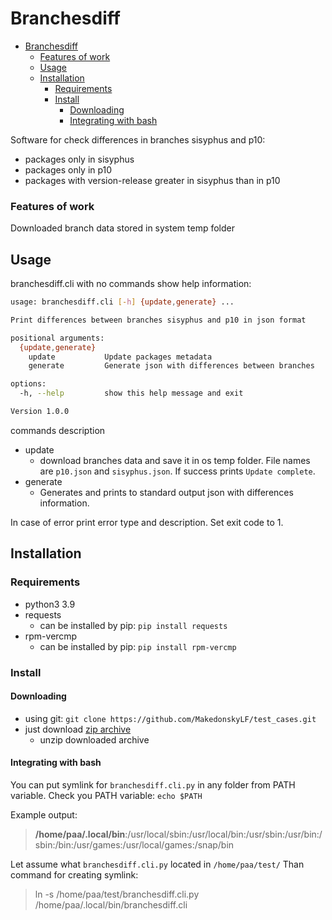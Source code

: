 # Branchesdiff

- [Branchesdiff](#branchesdiff)
    - [Features of work](#features-of-work)
  - [Usage](#usage)
  - [Installation](#installation)
    - [Requirements](#requirements)
    - [Install](#install)
      - [Downloading](#downloading)
      - [Integrating with bash](#integrating-with-bash)

  
Software for check differences in branches sisyphus and p10:
- packages only in sisyphus
- packages only in p10
- packages with version-release greater in sisyphus than in p10

### Features of work
Downloaded branch data stored in system temp folder

## Usage
branchesdiff.cli with no commands show help information:

```bash
usage: branchesdiff.cli [-h] {update,generate} ...

Print differences between branches sisyphus and p10 in json format

positional arguments:
  {update,generate}
    update           Update packages metadata
    generate         Generate json with differences between branches

options:
  -h, --help         show this help message and exit

Version 1.0.0
```
commands description
* update 
  * download branches data and save it in os temp folder. File names are `p10.json` and `sisyphus.json`. If success prints `Update complete`.
* generate
  * Generates and prints to standard output json with differences information.
  
In case of error print error type and description. Set exit code to 1.

## Installation

### Requirements
- python3 3.9
- requests
  - can be installed by pip: `pip install requests`
- rpm-vercmp
  - can be installed by pip: `pip install rpm-vercmp`

### Install
#### Downloading
* using git: `git clone https://github.com/MakedonskyLF/test_cases.git`
* just download [zip archive](https://github.com/MakedonskyLF/test_cases/archive/refs/heads/main.zip)
  * unzip downloaded archive

#### Integrating with bash
You can put symlink for `branchesdiff.cli.py` in any folder from PATH variable.
Check you PATH variable: `echo $PATH`

Example output:
> **/home/paa/.local/bin**:/usr/local/sbin:/usr/local/bin:/usr/sbin:/usr/bin:/sbin:/bin:/usr/games:/usr/local/games:/snap/bin

Let assume what `branchesdiff.cli.py` located in `/home/paa/test/`
Than command for creating symlink:
> ln -s /home/paa/test/branchesdiff.cli.py /home/paa/.local/bin/branchesdiff.cli